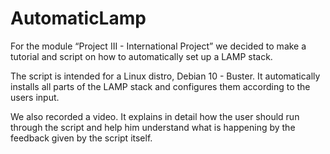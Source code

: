 # AutomaticLamp

For the module “Project III - International Project” we decided to make a tutorial and script on how to automatically set up a LAMP stack. 

The script is intended for a Linux distro, Debian 10 - Buster. It automatically installs all parts of the LAMP stack and configures them according to the users input. 

We also recorded a video. It explains in detail how the user should run through the script and help him understand what is happening by the feedback given by the script itself.

